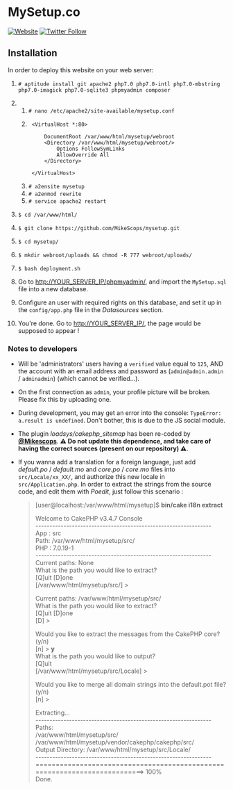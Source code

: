 # MySetup.co

[![Website](https://img.shields.io/website-up-down-green-red/https/mysetup.co.svg?label=mySetup.co)](https://mysetup.co/)
[![Twitter Follow](https://img.shields.io/twitter/follow/mysetup_co.svg?style=social&label=Follow&style=flat-square)](https://twitter.com/mysetup_co)

## Installation

In order to deploy this website on your web server:  

1. `# aptitude install git apache2 php7.0 php7.0-intl php7.0-mbstring php7.0-imagick php7.0-sqlite3 phpmyadmin composer`

2.
	1. `# nano /etc/apache2/site-available/mysetup.conf`
	2. ```apacheconf
		<VirtualHost *:80>

			DocumentRoot /var/www/html/mysetup/webroot
			<Directory /var/www/html/mysetup/webroot/>
				Options FollowSymLinks
				AllowOverride All
			</Directory>

		</VirtualHost>
		```
	3. `# a2ensite mysetup`
	4. `# a2enmod rewrite`
	5. `# service apache2 restart`

3. `$ cd /var/www/html/`

4. `$ git clone https://github.com/MikeScops/mysetup.git`

5. `$ cd mysetup/`

6. `$ mkdir webroot/uploads && chmod -R 777 webroot/uploads/`

7. `$ bash deployment.sh`

8. Go to [http://YOUR_SERVER_IP/phpmyadmin/](http://YOUR_SERVER_IP/phpmyadmin/), and import the `MySetup.sql` file into a new database.

9. Configure an user with required rights on this database, and set it up in the `config/app.php` file in the _Datasources_ section.

10. You're done. Go to [http://YOUR_SERVER_IP/](http://YOUR_SERVER_IP/), the page would be supposed to appear !

### Notes to developers

* Will be 'administrators' users having a `verified` value equal to `125`, AND the account with an email address and password as (`admin@admin.admin` / `adminadmin`) (which cannot be verified...).

* On the first connection as `admin`, your profile picture will be broken. Please fix this by uploading one.

* During development, you may get an error into the console: `TypeError: a.result is undefined`. Don't bother, this is due to the JS social module.

* The plugin _loadsys/cakephp\_sitemap_ has been re-coded by [**@Mikescops**](https://github.com/Mikescops). **:warning: Do not update this dependence, and take care of having the correct sources (present on our repository) :warning:**.

* If you wanna add a translation for a foreign language, just add _default.po_ / _default.mo_ and _core.po_ / _core.mo_ files into `src/Locale/xx_XX/`, and authorize this new locale in `src/Application.php`. In order to extract the strings from the source code, and edit them with _Poedit_, just follow this scenario :
	
	> [user@localhost:/var/www/html/mysetup]$ **bin/cake i18n extract**  
	>  
	> Welcome to CakePHP v3.4.7 Console  
	> \---------------------------------------------------------------  
	> App : src  
	> Path: /var/www/html/mysetup/src/  
	> PHP : 7.0.19-1  
	> \---------------------------------------------------------------  
	> Current paths: None  
	> What is the path you would like to extract?  
	> [Q]uit [D]one  
	> [/var/www/html/mysetup/src/] >   
	>  
	> Current paths: /var/www/html/mysetup/src/  
	> What is the path you would like to extract?  
	> [Q]uit [D]one  
	> [D] >   
	>  
	> Would you like to extract the messages from the CakePHP core? (y/n)  
	> [n] > **y**  
	> What is the path you would like to output?  
	> [Q]uit  
	> [/var/www/html/mysetup/src/Locale] >  
	>  
	> Would you like to merge all domain strings into the default.pot file? (y/n)   
	> [n] >  
	>  
	>  
	> Extracting...  
	> \---------------------------------------------------------------  
	> Paths:  
	> /var/www/html/mysetup/src/  
	> /var/www/html/mysetup/vendor/cakephp/cakephp/src/  
	> Output Directory: /var/www/html/mysetup/src/Locale/  
	> \---------------------------------------------------------------  
	> ==========================================================================> 100%  
	> Done.
